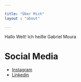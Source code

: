 ```yaml
---

title: "Über Mich"
layout : "about"

---
```


Hallo Welt! Ich heiße Gabriel Moura

# Social Media
- [Instagram](https://www.instagram.com/gmmacedogeo)
- [Linkedin](https://linkedin.com/in/gabriel-moura-macedo/)
 